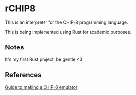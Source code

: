 # rCHIP8
This is an interpreter for the CHIP-8 programming language.

This is being implemented using Rust for academic purposes.

## Notes
It's my first Rust project, be gentle <3

## References
[Guide to making a CHIP-8 emulator ](https://tobiasvl.github.io/blog/write-a-chip-8-emulator/)